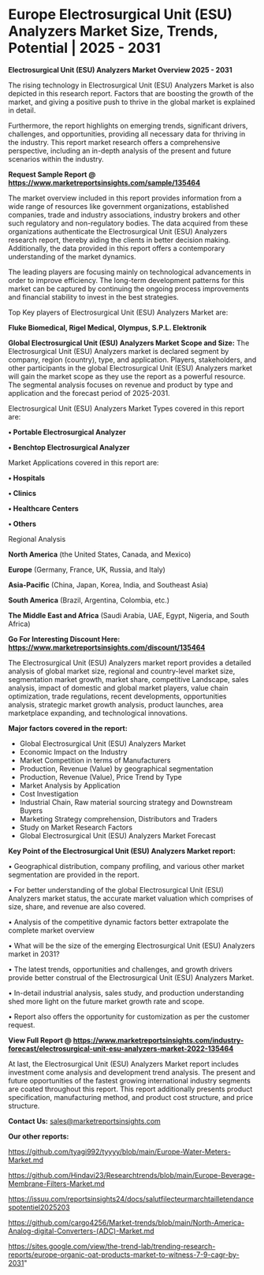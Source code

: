 # Europe Electrosurgical Unit (ESU) Analyzers Market Size, Trends, Potential | 2025 - 2031

<Strong> Electrosurgical Unit (ESU) Analyzers Market Overview 2025 - 2031</strong>

The rising technology in Electrosurgical Unit (ESU) Analyzers Market is also depicted in this research report. Factors that are boosting the growth of the market, and giving a positive push to thrive in the global market is explained in detail.

Furthermore, the report highlights on emerging trends, significant drivers, challenges, and opportunities, providing all necessary data for thriving in the industry. This report market research offers a comprehensive perspective, including an in-depth analysis of the present and future scenarios within the industry.

<strong>Request Sample Report @ <a href=https://www.marketreportsinsights.com/sample/135464>https://www.marketreportsinsights.com/sample/135464</a></strong>

The market overview included in this report provides information from a wide range of resources like government organizations, established companies, trade and industry associations, industry brokers and other such regulatory and non-regulatory bodies. The data acquired from these organizations authenticate the Electrosurgical Unit (ESU) Analyzers research report, thereby aiding the clients in better decision making. Additionally, the data provided in this report offers a contemporary understanding of the market dynamics.

The leading players are focusing mainly on technological advancements in order to improve efficiency. The long-term development patterns for this market can be captured by continuing the ongoing process improvements and financial stability to invest in the best strategies.

Top Key players of Electrosurgical Unit (ESU) Analyzers Market are:

<strong>Fluke Biomedical, Rigel Medical, Olympus, S.P.L. Elektronik</strong>

<strong><b>Global Electrosurgical Unit (ESU) Analyzers Market Scope and Size:</b></strong>
The Electrosurgical Unit (ESU) Analyzers market is declared segment by company, region (country), type, and application. Players, stakeholders, and other participants in the global Electrosurgical Unit (ESU) Analyzers market will gain the market scope as they use the report as a powerful resource. The segmental analysis focuses on revenue and product by type and application and the forecast period of 2025-2031.

Electrosurgical Unit (ESU) Analyzers Market Types covered in this report are:

<strong>• Portable Electrosurgical Analyzer

• Benchtop Electrosurgical Analyzer</strong>

Market Applications covered in this report are:

<strong>• Hospitals

• Clinics

• Healthcare Centers

• Others</strong> 

Regional Analysis

<strong>North America</strong> (the United States, Canada, and Mexico)

<strong>Europe</strong> (Germany, France, UK, Russia, and Italy)

<strong>Asia-Pacific</strong> (China, Japan, Korea, India, and Southeast Asia)

<strong>South America</strong> (Brazil, Argentina, Colombia, etc.)

<strong>The Middle East and Africa</strong> (Saudi Arabia, UAE, Egypt, Nigeria, and South Africa)

<strong>Go For Interesting Discount Here: <a href=https://www.marketreportsinsights.com/discount/135464>https://www.marketreportsinsights.com/discount/135464</a></strong>

The Electrosurgical Unit (ESU) Analyzers market report provides a detailed analysis of global market size, regional and country-level market size, segmentation market growth, market share, competitive Landscape, sales analysis, impact of domestic and global market players, value chain optimization, trade regulations, recent developments, opportunities analysis, strategic market growth analysis, product launches, area marketplace expanding, and technological innovations.

<strong><b>Major factors covered in the report:</b></strong>
<ul>
  <li>Global Electrosurgical Unit (ESU) Analyzers Market </li>
  <li>Economic Impact on the Industry</li>
  <li>Market Competition in terms of Manufacturers</li>
  <li>Production, Revenue (Value) by geographical segmentation</li>
  <li>Production, Revenue (Value), Price Trend by Type</li>
  <li>Market Analysis by Application</li>
  <li>Cost Investigation</li>
  <li>Industrial Chain, Raw material sourcing strategy and Downstream Buyers</li>
  <li>Marketing Strategy comprehension, Distributors and Traders</li>
  <li>Study on Market Research Factors</li>
  <li>Global Electrosurgical Unit (ESU) Analyzers Market Forecast</li>
</ul>

<strong><b>Key Point of the Electrosurgical Unit (ESU) Analyzers Market report:</b></strong>

• Geographical distribution, company profiling, and various other market segmentation are provided in the report.

• For better understanding of the global Electrosurgical Unit (ESU) Analyzers market status, the accurate market valuation which comprises of size, share, and revenue are also covered.

• Analysis of the competitive dynamic factors better extrapolate the complete market overview

• What will be the size of the emerging Electrosurgical Unit (ESU) Analyzers market in 2031?

• The latest trends, opportunities and challenges, and growth drivers provide better construal of the Electrosurgical Unit (ESU) Analyzers Market.

• In-detail industrial analysis, sales study, and production understanding shed more light on the future market growth rate and scope.

• Report also offers the opportunity for customization as per the customer request.

<strong><b>View Full Report @ <a href=https://www.marketreportsinsights.com/industry-forecast/electrosurgical-unit-esu-analyzers-market-2022-135464>https://www.marketreportsinsights.com/industry-forecast/electrosurgical-unit-esu-analyzers-market-2022-135464</a></b></strong>


At last, the Electrosurgical Unit (ESU) Analyzers Market report includes investment come analysis and development trend analysis. The present and future opportunities of the fastest growing international industry segments are coated throughout this report. This report additionally presents product specification, manufacturing method, and product cost structure, and price structure.

<strong>Contact Us:</strong>
sales@marketreportsinsights.com

<strong>Our other reports:</strong>

<a href=https://github.com/tyagi992/tyyyy/blob/main/Europe-Water-Meters-Market.md>https://github.com/tyagi992/tyyyy/blob/main/Europe-Water-Meters-Market.md</a>

<a href=https://github.com/Hindavi23/Researchtrends/blob/main/Europe-Beverage-Membrane-Filters-Market.md>https://github.com/Hindavi23/Researchtrends/blob/main/Europe-Beverage-Membrane-Filters-Market.md</a>

<a href=https://issuu.com/reportsinsights24/docs/salutfilecteurmarchtailletendancespotentiel2025203>https://issuu.com/reportsinsights24/docs/salutfilecteurmarchtailletendancespotentiel2025203</a>

<a href=https://github.com/cargo4256/Market-trends/blob/main/North-America-Analog-digital-Converters-(ADC)-Market.md>https://github.com/cargo4256/Market-trends/blob/main/North-America-Analog-digital-Converters-(ADC)-Market.md</a>

<a href=https://sites.google.com/view/the-trend-lab/trending-research-reports/europe-organic-oat-products-market-to-witness-7-9-cagr-by-2031>https://sites.google.com/view/the-trend-lab/trending-research-reports/europe-organic-oat-products-market-to-witness-7-9-cagr-by-2031</a>"
